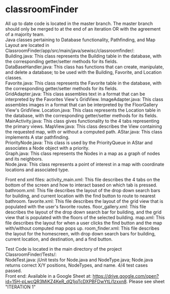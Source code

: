 # classroomFinder
All up to date code is located in the master branch. The master branch should only be merged to at the end of an iteration OR with the agreement of a majority team.  
Java classes pertaining to Database functionality, Pathfinding, and Map Layout are located in   ClassroomFinder/app/src/main/java/sewisc/classroomfinder/:  
Building.java: This class represents the Building table in the database, with the corresponding getter/setter methods for its fields.   
DataBaseHandler.java: This class has functions that can create, manipulate, and delete a database; to be used with the Building, Favorite, and Location classes.    
Favorite.java: This class represents the Favorite table in the database, with the corresponding getter/setter methods for its fields.    
GridAdapter.java: This class assembles text in a format that can be interpreted by the Favorites View's GridView.
ImageAdapter.java: This class assembles images in a format that can be interpreted by the FloorGallery View's GridView.
Location.java: This class represents the Location table in the database, with the corresponding getter/setter methods for its fields.    
MainActivity.java: This class gives functionality to the 4 tabs representing the primary views.
MapView.java: This class describes the View containing the requested map, with or without a computed path.
AStar.java: This class implements A star pathfinding.  
PriorityNode.java: This class is used by the PriorityQueue in AStar and associates a Node object with a priority.  
Graph.java: This class represents the Nodes in a map as a graph of nodes and its neighbors.  
Node.java: This class represents a point of interest in a map with coordinate locations and associated type.

Front end xml files:
activity_main.xml: This file describes the 4 tabs on the bottom of the screen and how to interact based on which tab is pressed.
bathroom.xml: This file describes the layout of the drop down search bars for building, and current location with the find button to route to nearest bathroom.
favorite.xml: This file describes the layout of the grid view that is populated with the user's favorite routes.
floor_gallery.xml: This file describes the layout of the drop down search bar for building, and the grid view that is populated with the floors of the selected building.
map.xml: This file describes the layout for when a user clicks the find button and the map with/without computed map pops up.
room_finder.xml: This file describes the layout for the homescreen, with drop down search bars for building, current location, and destination, and a find button.


Test Code is located in the main directory of the project ClassroomFinder/Tests/:  
NodeTest.java: jUnit tests for Node.java and NodeType.java; Node.java returns correct X/Y positions, NodeTypes, and name. 4/4 test cases passed.  
Front end: Available in a Google Sheet at: https://drive.google.com/open?id=15H-pLwcQR3MiKZ4KeR_dQ1jqTcDXPBFDwYtLi1zxxn8. Please see sheet "ITERATION 1"  
